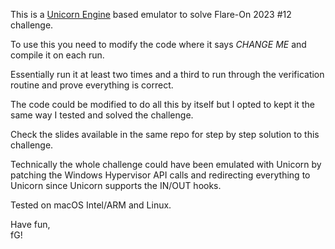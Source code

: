 This is a [Unicorn Engine](https://www.unicorn-engine.org) based emulator to solve Flare-On 2023 #12 challenge.

To use this you need to modify the code where it says *CHANGE ME* and compile it on each run.

Essentially run it at least two times and a third to run through the verification routine and prove everything is correct.

The code could be modified to do all this by itself but I opted to kept it the same way I tested and solved the challenge.

Check the slides available in the same repo for step by step solution to this challenge.

Technically the whole challenge could have been emulated with Unicorn by patching the Windows Hypervisor API calls and redirecting everything to Unicorn since Unicorn supports the IN/OUT hooks.

Tested on macOS Intel/ARM and Linux.

Have fun,  
fG!
